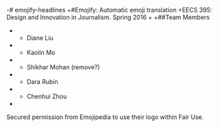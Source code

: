 
-# emojify-headlines
 +#Emojify: Automatic emoji translation
 +EECS 395: Design and Innovation in Journalism. Spring 2016
 +
 +##Team Members
 + - Diane Liu
 + - Kaolin Mo
 + - Shikhar Mohan (remove?)
 + - Dara Rubin
 + - Chenhui Zhou
 +

Secured permission from Emojipedia to use their logo within Fair Use.
